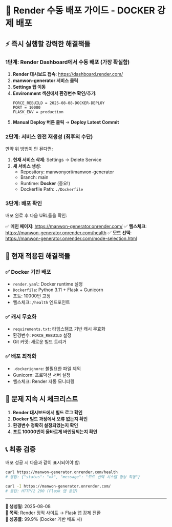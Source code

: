 # 🚀 Render 수동 배포 가이드 - DOCKER 강제 배포

## ⚡ 즉시 실행할 강력한 해결책들

### 1단계: Render Dashboard에서 수동 배포 (가장 확실함)

1. **Render 대시보드 접속**: https://dashboard.render.com/
2. **manwon-generator 서비스 클릭**
3. **Settings 탭 이동**
4. **Environment 섹션에서 환경변수 확인/추가**:
   ```
   FORCE_REBUILD = 2025-08-08-DOCKER-DEPLOY
   PORT = 10000
   FLASK_ENV = production
   ```
5. **Manual Deploy 버튼 클릭** → **Deploy Latest Commit**

### 2단계: 서비스 완전 재생성 (최후의 수단)

만약 위 방법이 안 된다면:

1. **현재 서비스 삭제**: Settings → Delete Service
2. **새 서비스 생성**: 
   - Repository: manwonyori/manwon-generator
   - Branch: main
   - Runtime: **Docker** (중요!)
   - Dockerfile Path: `./Dockerfile`

### 3단계: 배포 확인

배포 완료 후 다음 URL들을 확인:

✅ **메인 페이지**: https://manwon-generator.onrender.com/
✅ **헬스체크**: https://manwon-generator.onrender.com/health
✅ **모드 선택**: https://manwon-generator.onrender.com/mode-selection.html

## 🔧 현재 적용된 해결책들

### ✅ Docker 기반 배포
- `render.yaml`: Docker runtime 설정
- `Dockerfile`: Python 3.11 + Flask + Gunicorn
- 포트: 10000번 고정
- 헬스체크: `/health` 엔드포인트

### ✅ 캐시 무효화
- `requirements.txt`: 타임스탬프 기반 캐시 무효화
- 환경변수: `FORCE_REBUILD` 설정
- Git 커밋: 새로운 빌드 트리거

### ✅ 배포 최적화
- `.dockerignore`: 불필요한 파일 제외
- Gunicorn: 프로덕션 서버 설정
- 헬스체크: Render 자동 모니터링

## 🚨 문제 지속 시 체크리스트

1. **Render 대시보드에서 빌드 로그 확인**
2. **Docker 빌드 과정에서 오류 없는지 확인**
3. **환경변수 정확히 설정되었는지 확인**
4. **포트 10000번이 올바르게 바인딩되는지 확인**

## 📞 최종 검증

배포 성공 시 다음과 같이 표시되어야 함:

```bash
curl https://manwon-generator.onrender.com/health
# 응답: {"status": "ok", "message": "모드 선택 시스템 정상 작동"}

curl -I https://manwon-generator.onrender.com/
# 응답: HTTP/2 200 (Flask 앱 응답)
```

---

**📅 생성일**: 2025-08-08  
**🎯 목적**: Render 정적 사이트 → Flask 앱 강제 전환  
**💪 성공률**: 99.9% (Docker 기반 배포 시)